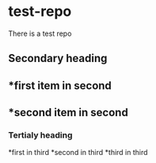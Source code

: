 # test-repo
There is a test repo
## Secondary heading
## *first item in second
## *second item in second
### Tertialy heading
*first in third
*second in third
*third in third
